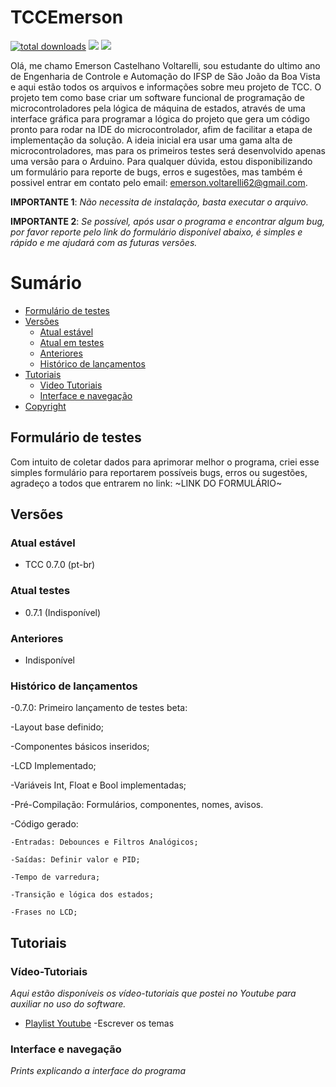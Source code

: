 # TCCEmerson

[![total downloads](https://img.shields.io/github/downloads/EmersonCV/TCCEmerson/total)](https://github.com/EmersonCV/TCCEmerson/releases) ![](https://img.shields.io/badge/Email-emerson.voltarelli62%40gmail.com-green) ![](https://img.shields.io/badge/Versão-0.7.0_Beta-yellow)

Olá, me chamo Emerson Castelhano Voltarelli, sou estudante do ultimo ano de Engenharia de Controle e Automação do IFSP de São João da Boa Vista e aqui estão todos os arquivos e informações sobre meu projeto de TCC. O projeto tem como base criar um software funcional de programação de microcontroladores pela lógica de máquina de estados, através de uma interface gráfica para programar a lógica do projeto que gera um código pronto para rodar na IDE do microcontrolador, afim de facilitar a etapa de implementação da solução. A ideia inicial era usar uma gama alta de microcontroladores, mas para os primeiros testes será desenvolvido apenas uma versão para o Arduino. Para qualquer dúvida, estou disponibilizando um formulário para reporte de bugs, erros e sugestões, mas também é possivel entrar em contato pelo email: emerson.voltarelli62@gmail.com.

**IMPORTANTE 1**: *Não necessita de instalação, basta executar o arquivo.*

**IMPORTANTE 2**: *Se possível, após usar o programa e encontrar algum bug, por favor reporte pelo link do formulário disponível abaixo, é simples e rápido e me ajudará com as futuras versões.*

# Sumário

<!--toc-start-->
* [Formulário de testes](#formulário-de-testes)
* [Versões](#versões)
  * [Atual estável](#atual-estável)
  * [Atual em testes](#atual-testes)
  * [Anteriores](#anteriores)
  * [Histórico de lançamentos](#histórico-de-lançamentos)
* [Tutoriais](#tutoriais)
  * [Video Tutoriais](#vídeo-tutoriais)
  * [Interface e navegação](#interface-e-navegação)
* [Copyright](https://github.com/EmersonCV/TCCEmerson/blob/master/LICENSE)
<!--toc-end-->

## Formulário de testes

Com intuito de coletar dados para aprimorar melhor o programa, criei esse simples formulário para reportarem possíveis bugs, erros ou sugestões, agradeço a todos que entrarem no link: ~LINK DO FORMULÁRIO~

## Versões

### Atual estável

- TCC 0.7.0 (pt-br)

### Atual testes

- 0.7.1 (Indisponível)

### Anteriores

- Indisponível

### Histórico de lançamentos

-0.7.0: Primeiro lançamento de testes beta:

  -Layout base definido;
  
  -Componentes básicos inseridos;
  
  -LCD Implementado;
  
  -Variáveis Int, Float e Bool implementadas;
  
  -Pré-Compilação: Formulários, componentes, nomes, avisos.
  
  -Código gerado:
    
    -Entradas: Debounces e Filtros Analógicos;
    
    -Saídas: Definir valor e PID;
    
    -Tempo de varredura;
    
    -Transição e lógica dos estados;
    
    -Frases no LCD;
   
  

## Tutoriais

### Vídeo-Tutoriais

*Aqui estão disponíveis os vídeo-tutoriais que postei no Youtube para auxiliar no uso do software.*

* [Playlist Youtube](https://www.youtube.com/playlist?list=PL3qKEtYRgLbeH7AN0ey96xThbChCQA10R)
  -Escrever os temas
  
### Interface e navegação

*Prints explicando a interface do programa*
